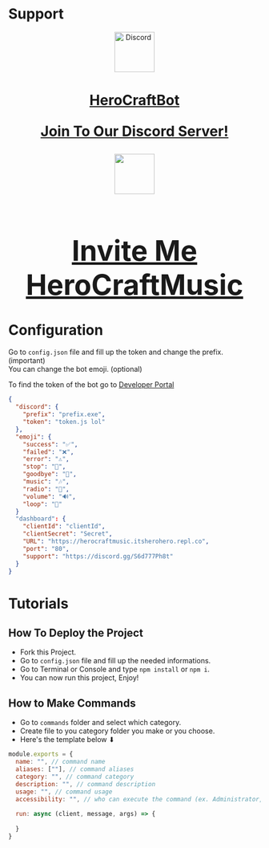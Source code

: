 # Support

<div align="center">
  <a href="https://discord.gg/S6d777Ph8t">
    <img src="https://user-images.githubusercontent.com/59381835/92191514-d649ad80-ee18-11ea-9bc4-e95c7a122a99.png"  alt="Discord" width="80px"/>
    <h1>HeroCraftBot</h1<br><p>Join To Our Discord Server!</p>
  </a><a href="https://discord.com/oauth2/authorize?client_id=882546376699949057&permissions=3147776&scope=bot">
    <img src="https://media.discordapp.net/attachments/899498088660627476/913708707555188766/HMusic.png?width=484&height=484" width="80px"/>
    <h1>Invite Me<br>HeroCraftMusic</h1>
  </a>
</div>

# Configuration
Go to `config.json` file and fill up the token and change the prefix. (important)  
You can change the bot emoji. (optional)

To find the token of the bot go to [Developer Portal](https://discord.com/developers/applications)

```json
{
  "discord": {
    "prefix": "prefix.exe",
    "token": "token.js lol" 
  },
  "emoji": {
    "success": "✅",
    "failed": "❌",
    "error": "⚠",
    "stop": "🛑",
    "goodbye": "👋",
    "music": "🎶",
    "radio": "🔘",
    "volume": "🔊",
    "loop": "🔄"
  }
  "dashboard": {
    "clientId": "clientId",
    "clientSecret": "Secret",
    "URL": "https://herocraftmusic.itsherohero.repl.co",
    "port": "80",
    "support": "https://discord.gg/S6d777Ph8t"
  }
}

```

# Tutorials
## How To Deploy the Project
- Fork this Project.
- Go to `config.json` file and fill up the needed informations.
- Go to Terminal or Console and type `npm install` or `npm i`.
- You can now run this project, Enjoy!

## How to Make Commands
- Go to `commands` folder and select which category.
- Create file to you category folder you make or you choose.
- Here's the template below ⬇

```js
module.exports = {
  name: "", // command name
  aliases: [""], // command aliases
  category: "", // command category
  description: "", // command description
  usage: "", // command usage
  accessibility: "", // who can execute the command (ex. Administrator, everyone)
  
  run: async (client, message, args) => {
    
  }
}

```
